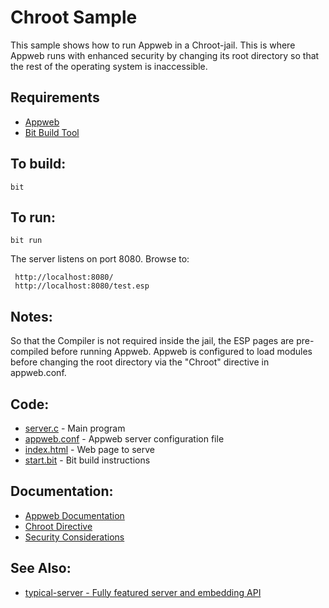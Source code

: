 Chroot Sample
===

This sample shows how to run Appweb in a Chroot-jail. This is where Appweb runs with enhanced
security by changing its root directory so that the rest of the operating system is inaccessible.

Requirements
---
* [Appweb](http://embedthis.com/downloads/appweb/download.ejs)
* [Bit Build Tool](http://embedthis.com/downloads/bit/download.ejs)

To build:
---
    bit 

To run:
---
    bit run

The server listens on port 8080. Browse to:

     http://localhost:8080/
     http://localhost:8080/test.esp

Notes:
---
So that the Compiler is not required inside the jail, the ESP pages are pre-compiled before running Appweb.
Appweb is configured to load modules before changing the root directory via the "Chroot" directive in appweb.conf.

Code:
---
* [server.c](server.c) - Main program
* [appweb.conf](appweb.conf) - Appweb server configuration file
* [index.html](index.html) - Web page to serve
* [start.bit](start.bit) - Bit build instructions

Documentation:
---
* [Appweb Documentation](http://embedthis.com/products/appweb/doc/index.html)
* [Chroot Directive](http://embedthis.com/products/appweb/doc/guide/appweb/users/dir/server.html#chroot)
* [Security Considerations](http://embedthis.com/products/appweb/doc/guide/appweb/users/security.html)

See Also:
---
* [typical-server - Fully featured server and embedding API](../typical-server/README.md)
